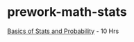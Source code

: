 # prework-math-stats
[Basics of Stats and Probability](https://www.khanacademy.org/math/statistics-probability) -  10 Hrs

